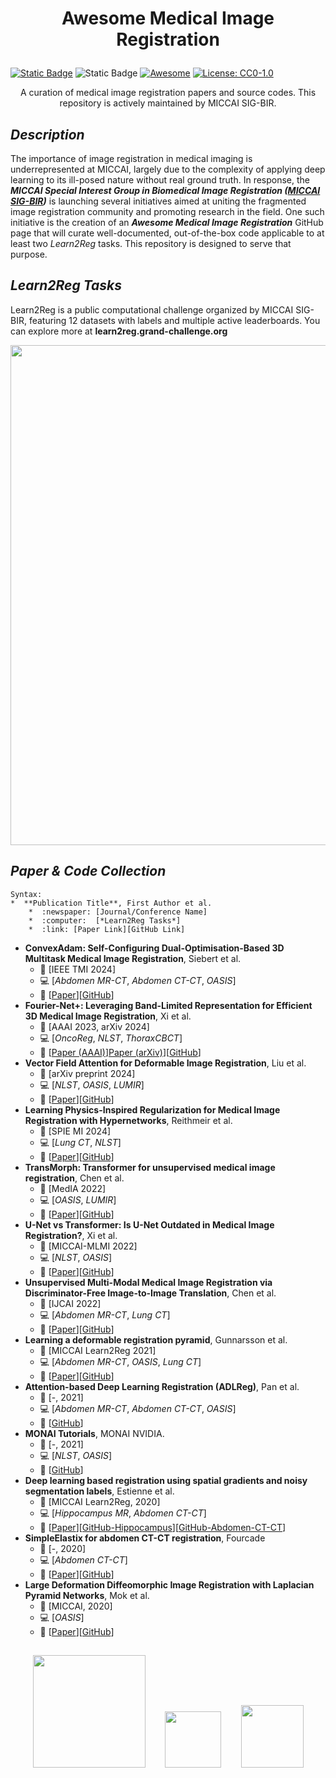 # <p align=center>Awesome Medical Image Registration</p>
[![Static Badge](https://img.shields.io/badge/MICCAI-SIG_BIR-%2337677e?style=flat&labelColor=%23ececec&link=https%3A%2F%2Fmiccai.org%2Findex.php%2Fspecial-interest-groups%2Fbir%2F)](https://miccai.org/index.php/special-interest-groups/bir/) ![Static Badge](https://img.shields.io/badge/MICCAI-Learn2Reg-%23214f5f?labelColor=%23ececec&link=https%3A%2F%2Flearn2reg.grand-challenge.org%2F)
[![Awesome](https://awesome.re/badge.svg)](https://awesome.re) [![License: CC0-1.0](https://img.shields.io/badge/License-CC0_1.0-lightgrey.svg)](http://creativecommons.org/publicdomain/zero/1.0/)

<p align=center>A curation of medical image registration papers and source codes. This repository is actively maintained by MICCAI SIG-BIR.</p>

## *Description*
The importance of image registration in medical imaging is underrepresented at MICCAI, largely due to the complexity of applying deep learning to its ill-posed nature without real ground truth. In response, the ***MICCAI Special Interest Group in Biomedical Image Registration ([MICCAI SIG-BIR](https://miccai.org/index.php/special-interest-groups/bir/))*** is launching several initiatives aimed at uniting the fragmented image registration community and promoting research in the field. One such initiative is the creation of an ***Awesome Medical Image Registration*** GitHub page that will curate well-documented, out-of-the-box code applicable to at least two *Learn2Reg* tasks. This repository is designed to serve that purpose.

## *Learn2Reg Tasks*
Learn2Reg is a public computational challenge organized by MICCAI SIG-BIR, featuring 12 datasets with labels and multiple active leaderboards. You can explore more at **learn2reg.grand-challenge.org**
<p align=center><img src="https://github.com/sigbir/awesome-medical-image-registration/blob/main/figs/L2R_tasks_.jpg" width="800"/></p>

## *Paper & Code Collection*

```
Syntax:
*  **Publication Title**, First Author et al.
    *  :newspaper: [Journal/Conference Name] 
    *  :computer:  [*Learn2Reg Tasks*] 
    *  :link: [Paper Link][GitHub Link]
```
*  **ConvexAdam: Self-Configuring Dual-Optimisation-Based 3D Multitask Medical Image Registration**, Siebert et al.
    *  :newspaper: [IEEE TMI 2024]
    *  :computer: [*Abdomen MR-CT*, *Abdomen CT-CT*, *OASIS*]
    *  :link: [[Paper](https://ieeexplore.ieee.org/document/10681158)][[GitHub](https://github.com/multimodallearning/convexAdam)]
*  **Fourier-Net+: Leveraging Band-Limited Representation for Efficient 3D Medical Image Registration**, Xi et al.
    *  :newspaper: [AAAI 2023, arXiv 2024] 
    *  :computer: [*OncoReg*, *NLST*, *ThoraxCBCT*]
    *  :link: [[Paper (AAAI)](https://doi.org/10.1609/aaai.v37i1.25182)][Paper (arXiv)](https://arxiv.org/abs/2307.02997)][[GitHub](https://github.com/xi-jia/Fourier-Net)]
*  **Vector Field Attention for Deformable Image Registration**, Liu et al.
    *  :newspaper: [arXiv preprint 2024]
    *  :computer: [*NLST*, *OASIS*, *LUMIR*]
    *  :link: [[Paper](https://arxiv.org/abs/2407.10209)][[GitHub](https://github.com/yihao6/vfa/)]
*  **Learning Physics-Inspired Regularization for Medical Image Registration with Hypernetworks**, Reithmeir et al.
    *  :newspaper: [SPIE MI 2024]
    *  :computer: [*Lung CT*, *NLST*]
    *  :link: [[Paper](https://arxiv.org/pdf/2311.08239)][[GitHub](https://github.com/annareithmeir/elastic-regularization-hypermorph)]
*  **TransMorph: Transformer for unsupervised medical image registration**, Chen et al.
    *  :newspaper: [MedIA 2022]
    *  :computer: [*OASIS*, *LUMIR*] 
    *  :link: [[Paper](https://www.sciencedirect.com/science/article/pii/S1361841522002432)][[GitHub](https://github.com/junyuchen245/TransMorph_Transformer_for_Medical_Image_Registration)]
*  **U-Net vs Transformer: Is U-Net Outdated in Medical Image Registration?**, Xi et al.
    *  :newspaper: [MICCAI-MLMI 2022] 
    *  :computer: [*NLST*, *OASIS*] 
    *  :link: [[Paper](https://arxiv.org/abs/2208.04939)][[GitHub](https://github.com/xi-jia/LKU-Net)]
*  **Unsupervised Multi-Modal Medical Image Registration via Discriminator-Free Image-to-Image Translation**, Chen et al.
    *  :newspaper: [IJCAI 2022] 
    *  :computer: [*Abdomen MR-CT*, *Lung CT*] 
    *  :link: [[Paper](https://www.ijcai.org/proceedings/2022/0117.pdf)][[GitHub](https://github.com/heyblackC/DFMIR)]
*  **Learning a deformable registration pyramid**, Gunnarsson et al.
    *  :newspaper: [MICCAI Learn2Reg 2021] 
    *  :computer: [*Abdomen MR-CT*, *OASIS*, *Lung CT*] 
    *  :link: [[Paper](https://link.springer.com/chapter/10.1007/978-3-030-71827-5_10)][[GitHub](https://github.com/ngunnar/learning-a-deformable-registration-pyramid)]
*  **Attention-based Deep Learning Registration (ADLReg)**, Pan et al.
    *  :newspaper: [-, 2021]
    *  :computer: [*Abdomen MR-CT*, *Abdomen CT-CT*, *OASIS*]
    *  :link: [[GitHub](https://github.com/WinterPan2017/ADLReg)]
*  **MONAI Tutorials**, MONAI NVIDIA.
    *  :newspaper: [-, 2021] 
    *  :computer: [*NLST*, *OASIS*] 
    *  :link: [[GitHub](https://github.com/Project-MONAI/tutorials/tree/main/3d_registration)]
*  **Deep learning based registration using spatial gradients and noisy segmentation labels**, Estienne et al.
    *  :newspaper: [MICCAI Learn2Reg, 2020] 
    *  :computer: [*Hippocampus MR*, *Abdomen CT-CT*] 
    *  :link: [[Paper](https://link.springer.com/chapter/10.1007/978-3-030-71827-5_11)][[GitHub-Hippocampus](https://github.com/TheoEst/hippocampus_registration)][[GitHub-Abdomen-CT-CT](https://github.com/TheoEst/abdominal_registration)]
*  **SimpleElastix for abdomen CT-CT registration**, Fourcade
    *  :newspaper: [-, 2020]
    *  :computer: [*Abdomen CT-CT*]
    *  :link: [[Paper](https://ieeexplore.ieee.org/document/5338015)][[GitHub](https://github.com/fconstance/Learn2Reg_Task2_SimpleElastix)]
*  **Large Deformation Diffeomorphic Image Registration with Laplacian Pyramid Networks**, Mok et al.
    *  :newspaper: [MICCAI, 2020]
    *  :computer: [*OASIS*]
    *  :link: [[Paper](https://arxiv.org/abs/2006.16148)][[GitHub](https://github.com/cwmok/LapIRN)]
##
<p align="center"> <a href="https://miccai.org/index.php/special-interest-groups/bir/" target="_blank"><img src="https://github.com/sigbir/awesome-medical-image-registration/blob/main/figs/sigbir_logo.jpg" width="180"/></a>&nbsp;&nbsp;&nbsp;&nbsp;&nbsp;&nbsp;&nbsp;&nbsp;<a href="https://www.google.com/search?q=Learn2Reg+Grand+Challenge&sca_esv=7742ccf3e574a415&sca_upv=1&ei=uUbyZrW8IbCXwbkP4p3KmQI&ved=0ahUKEwj1_LK95dqIAxWwSzABHeKOMiMQ4dUDCA8&uact=5&oq=Learn2Reg+Grand+Challenge&gs_lp=Egxnd3Mtd2l6LXNlcnAiGUxlYXJuMlJlZyBHcmFuZCBDaGFsbGVuZ2UyBRAhGKABMgUQIRigATIFECEYoAEyBRAhGKABMgUQIRirAjIFECEYqwJIjRxQ3wRYvRpwAXgBkAEAmAFvoAGnDKoBBDEyLjS4AQPIAQD4AQGYAhGgAtkMwgIKEAAYsAMY1gQYR8ICCxAAGIAEGJECGIoFwgIFEAAYgATCAgQQABgewgIIEAAYgAQYogTCAggQABiiBBiJBZgDAIgGAZAGCJIHBDcuMTCgB5FD&sclient=gws-wiz-serp" target="_blank"><img src="https://github.com/sigbir/awesome-medical-image-registration/blob/main/figs/l2r_logo_21.png" width="90"/></a>&nbsp;&nbsp;&nbsp;&nbsp;&nbsp;&nbsp;&nbsp;&nbsp;<a href="https://miccai.org/" target="_blank"><img src="https://github.com/sigbir/awesome-medical-image-registration/blob/main/figs/miccai_logo2.jpg" width="100"/></a></p>
